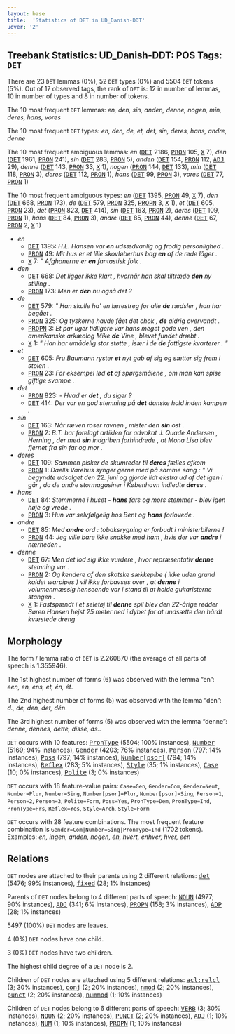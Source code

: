 ```yaml
---
layout: base
title:  'Statistics of DET in UD_Danish-DDT'
udver: '2'
---
```


## Treebank Statistics: UD_Danish-DDT: POS Tags: `DET`

There are 23 `DET` lemmas (0%), 52 `DET` types (0%) and 5504 `DET` tokens (5%).
Out of 17 observed tags, the rank of `DET` is: 12 in number of lemmas, 10 in number of types and 8 in number of tokens.

The 10 most frequent `DET` lemmas: <em>en, den, sin, anden, denne, nogen, min, deres, hans, vores</em>

The 10 most frequent `DET` types:  <em>en, den, de, et, det, sin, deres, hans, andre, denne</em>

The 10 most frequent ambiguous lemmas: <em>en</em> (<tt><a href="da_ddt-pos-DET.html">DET</a></tt> 2186, <tt><a href="da_ddt-pos-PRON.html">PRON</a></tt> 105, <tt><a href="da_ddt-pos-X.html">X</a></tt> 7), <em>den</em> (<tt><a href="da_ddt-pos-DET.html">DET</a></tt> 1961, <tt><a href="da_ddt-pos-PRON.html">PRON</a></tt> 241), <em>sin</em> (<tt><a href="da_ddt-pos-DET.html">DET</a></tt> 283, <tt><a href="da_ddt-pos-PRON.html">PRON</a></tt> 5), <em>anden</em> (<tt><a href="da_ddt-pos-DET.html">DET</a></tt> 154, <tt><a href="da_ddt-pos-PRON.html">PRON</a></tt> 112, <tt><a href="da_ddt-pos-ADJ.html">ADJ</a></tt> 29), <em>denne</em> (<tt><a href="da_ddt-pos-DET.html">DET</a></tt> 143, <tt><a href="da_ddt-pos-PRON.html">PRON</a></tt> 33, <tt><a href="da_ddt-pos-X.html">X</a></tt> 1), <em>nogen</em> (<tt><a href="da_ddt-pos-PRON.html">PRON</a></tt> 144, <tt><a href="da_ddt-pos-DET.html">DET</a></tt> 133), <em>min</em> (<tt><a href="da_ddt-pos-DET.html">DET</a></tt> 118, <tt><a href="da_ddt-pos-PRON.html">PRON</a></tt> 3), <em>deres</em> (<tt><a href="da_ddt-pos-DET.html">DET</a></tt> 112, <tt><a href="da_ddt-pos-PRON.html">PRON</a></tt> 1), <em>hans</em> (<tt><a href="da_ddt-pos-DET.html">DET</a></tt> 99, <tt><a href="da_ddt-pos-PRON.html">PRON</a></tt> 3), <em>vores</em> (<tt><a href="da_ddt-pos-DET.html">DET</a></tt> 77, <tt><a href="da_ddt-pos-PRON.html">PRON</a></tt> 1)

The 10 most frequent ambiguous types:  <em>en</em> (<tt><a href="da_ddt-pos-DET.html">DET</a></tt> 1395, <tt><a href="da_ddt-pos-PRON.html">PRON</a></tt> 49, <tt><a href="da_ddt-pos-X.html">X</a></tt> 7), <em>den</em> (<tt><a href="da_ddt-pos-DET.html">DET</a></tt> 668, <tt><a href="da_ddt-pos-PRON.html">PRON</a></tt> 173), <em>de</em> (<tt><a href="da_ddt-pos-DET.html">DET</a></tt> 579, <tt><a href="da_ddt-pos-PRON.html">PRON</a></tt> 325, <tt><a href="da_ddt-pos-PROPN.html">PROPN</a></tt> 3, <tt><a href="da_ddt-pos-X.html">X</a></tt> 1), <em>et</em> (<tt><a href="da_ddt-pos-DET.html">DET</a></tt> 605, <tt><a href="da_ddt-pos-PRON.html">PRON</a></tt> 23), <em>det</em> (<tt><a href="da_ddt-pos-PRON.html">PRON</a></tt> 823, <tt><a href="da_ddt-pos-DET.html">DET</a></tt> 414), <em>sin</em> (<tt><a href="da_ddt-pos-DET.html">DET</a></tt> 163, <tt><a href="da_ddt-pos-PRON.html">PRON</a></tt> 2), <em>deres</em> (<tt><a href="da_ddt-pos-DET.html">DET</a></tt> 109, <tt><a href="da_ddt-pos-PRON.html">PRON</a></tt> 1), <em>hans</em> (<tt><a href="da_ddt-pos-DET.html">DET</a></tt> 84, <tt><a href="da_ddt-pos-PRON.html">PRON</a></tt> 3), <em>andre</em> (<tt><a href="da_ddt-pos-DET.html">DET</a></tt> 85, <tt><a href="da_ddt-pos-PRON.html">PRON</a></tt> 44), <em>denne</em> (<tt><a href="da_ddt-pos-DET.html">DET</a></tt> 67, <tt><a href="da_ddt-pos-PRON.html">PRON</a></tt> 2, <tt><a href="da_ddt-pos-X.html">X</a></tt> 1)


* <em>en</em>
  * <tt><a href="da_ddt-pos-DET.html">DET</a></tt> 1395: <em>H.L. Hansen var <b>en</b> udsædvanlig og frodig personlighed .</em>
  * <tt><a href="da_ddt-pos-PRON.html">PRON</a></tt> 49: <em>Mit hus er et lille skovløberhus bag <b>en</b> af de røde låger .</em>
  * <tt><a href="da_ddt-pos-X.html">X</a></tt> 7: <em>" Afghanerne er <b>en</b> fantastisk folk .</em>
* <em>den</em>
  * <tt><a href="da_ddt-pos-DET.html">DET</a></tt> 668: <em>Det ligger ikke klart , hvornår han skal tiltræde <b>den</b> ny stilling .</em>
  * <tt><a href="da_ddt-pos-PRON.html">PRON</a></tt> 173: <em>Men er <b>den</b> nu også det ?</em>
* <em>de</em>
  * <tt><a href="da_ddt-pos-DET.html">DET</a></tt> 579: <em>" Han skulle ha' en lærestreg for alle <b>de</b> rædsler , han har begået .</em>
  * <tt><a href="da_ddt-pos-PRON.html">PRON</a></tt> 325: <em>Og tyskerne havde fået det chok , <b>de</b> aldrig overvandt .</em>
  * <tt><a href="da_ddt-pos-PROPN.html">PROPN</a></tt> 3: <em>Et par uger tidligere var hans meget gode ven , den amerikanske arkæolog Mike <b>de</b> Vine , blevet fundet dræbt .</em>
  * <tt><a href="da_ddt-pos-X.html">X</a></tt> 1: <em>" Han har umådelig stor støtte , især i de <b>de</b> fattigste kvarterer . "</em>
* <em>et</em>
  * <tt><a href="da_ddt-pos-DET.html">DET</a></tt> 605: <em>Fru Baumann ryster <b>et</b> nyt gab af sig og sætter sig frem i stolen .</em>
  * <tt><a href="da_ddt-pos-PRON.html">PRON</a></tt> 23: <em>For eksempel lød <b>et</b> af spørgsmålene , om man kan spise giftige svampe .</em>
* <em>det</em>
  * <tt><a href="da_ddt-pos-PRON.html">PRON</a></tt> 823: <em>- Hvad er <b>det</b> , du siger ?</em>
  * <tt><a href="da_ddt-pos-DET.html">DET</a></tt> 414: <em>Der var en god stemning på <b>det</b> danske hold inden kampen .</em>
* <em>sin</em>
  * <tt><a href="da_ddt-pos-DET.html">DET</a></tt> 163: <em>Når ræven roser ravnen , mister den <b>sin</b> ost .</em>
  * <tt><a href="da_ddt-pos-PRON.html">PRON</a></tt> 2: <em>B.T. har forelagt artiklen for advokat J. Quade Andersen , Herning , der med <b>sin</b> indgriben forhindrede , at Mona Lisa blev fjernet fra sin far og mor .</em>
* <em>deres</em>
  * <tt><a href="da_ddt-pos-DET.html">DET</a></tt> 109: <em>Sammen pisker de skumreder til <b>deres</b> fælles afkom</em>
  * <tt><a href="da_ddt-pos-PRON.html">PRON</a></tt> 1: <em>Daells Varehus synger gerne med på samme sang : " Vi begyndte udsalget den 22. juni og gjorde lidt ekstra ud af det igen i går , da de andre stormagasiner i København indledte <b>deres</b> .</em>
* <em>hans</em>
  * <tt><a href="da_ddt-pos-DET.html">DET</a></tt> 84: <em>Stemmerne i huset - <b>hans</b> fars og mors stemmer - blev igen høje og vrede .</em>
  * <tt><a href="da_ddt-pos-PRON.html">PRON</a></tt> 3: <em>Hun var selvfølgelig hos Bent og <b>hans</b> forlovede .</em>
* <em>andre</em>
  * <tt><a href="da_ddt-pos-DET.html">DET</a></tt> 85: <em>Med <b>andre</b> ord : tobaksrygning er forbudt i ministerbilerne !</em>
  * <tt><a href="da_ddt-pos-PRON.html">PRON</a></tt> 44: <em>Jeg ville bare ikke snakke med ham , hvis der var <b>andre</b> i nærheden .</em>
* <em>denne</em>
  * <tt><a href="da_ddt-pos-DET.html">DET</a></tt> 67: <em>Men det lod sig ikke vurdere , hvor repræsentativ <b>denne</b> stemning var .</em>
  * <tt><a href="da_ddt-pos-PRON.html">PRON</a></tt> 2: <em>Og kendere af den skotske sækkepibe ( ikke uden grund kaldet warpipes ) vil ikke forbavses over , at <b>denne</b> i volumenmæssig henseende var i stand til at holde guitaristerne stangen .</em>
  * <tt><a href="da_ddt-pos-X.html">X</a></tt> 1: <em>Fastspændt i et seletøj til <b>denne</b> spil blev den 22-årige redder Søren Hansen hejst 25 meter ned i dybet for at undsætte den hårdt kvæstede dreng</em>

## Morphology

The form / lemma ratio of `DET` is 2.260870 (the average of all parts of speech is 1.355946).

The 1st highest number of forms (6) was observed with the lemma “en”: <em>een, en, ens, et, én, ét</em>.

The 2nd highest number of forms (5) was observed with the lemma “den”: <em>d., de, den, det, dén</em>.

The 3rd highest number of forms (5) was observed with the lemma “denne”: <em>denne, dennes, dette, disse, ds.</em>.

`DET` occurs with 10 features: <tt><a href="da_ddt-feat-PronType.html">PronType</a></tt> (5504; 100% instances), <tt><a href="da_ddt-feat-Number.html">Number</a></tt> (5169; 94% instances), <tt><a href="da_ddt-feat-Gender.html">Gender</a></tt> (4203; 76% instances), <tt><a href="da_ddt-feat-Person.html">Person</a></tt> (797; 14% instances), <tt><a href="da_ddt-feat-Poss.html">Poss</a></tt> (797; 14% instances), <tt><a href="da_ddt-feat-Number-psor.html">Number[psor]</a></tt> (794; 14% instances), <tt><a href="da_ddt-feat-Reflex.html">Reflex</a></tt> (283; 5% instances), <tt><a href="da_ddt-feat-Style.html">Style</a></tt> (35; 1% instances), <tt><a href="da_ddt-feat-Case.html">Case</a></tt> (10; 0% instances), <tt><a href="da_ddt-feat-Polite.html">Polite</a></tt> (3; 0% instances)

`DET` occurs with 18 feature-value pairs: `Case=Gen`, `Gender=Com`, `Gender=Neut`, `Number=Plur`, `Number=Sing`, `Number[psor]=Plur`, `Number[psor]=Sing`, `Person=1`, `Person=2`, `Person=3`, `Polite=Form`, `Poss=Yes`, `PronType=Dem`, `PronType=Ind`, `PronType=Prs`, `Reflex=Yes`, `Style=Arch`, `Style=Form`

`DET` occurs with 28 feature combinations.
The most frequent feature combination is `Gender=Com|Number=Sing|PronType=Ind` (1702 tokens).
Examples: <em>en, ingen, anden, nogen, én, hvert, enhver, hver, een</em>


## Relations

`DET` nodes are attached to their parents using 2 different relations: <tt><a href="da_ddt-dep-det.html">det</a></tt> (5476; 99% instances), <tt><a href="da_ddt-dep-fixed.html">fixed</a></tt> (28; 1% instances)

Parents of `DET` nodes belong to 4 different parts of speech: <tt><a href="da_ddt-pos-NOUN.html">NOUN</a></tt> (4977; 90% instances), <tt><a href="da_ddt-pos-ADJ.html">ADJ</a></tt> (341; 6% instances), <tt><a href="da_ddt-pos-PROPN.html">PROPN</a></tt> (158; 3% instances), <tt><a href="da_ddt-pos-ADP.html">ADP</a></tt> (28; 1% instances)

5497 (100%) `DET` nodes are leaves.

4 (0%) `DET` nodes have one child.

3 (0%) `DET` nodes have two children.

The highest child degree of a `DET` node is 2.

Children of `DET` nodes are attached using 5 different relations: <tt><a href="da_ddt-dep-acl-relcl.html">acl:relcl</a></tt> (3; 30% instances), <tt><a href="da_ddt-dep-conj.html">conj</a></tt> (2; 20% instances), <tt><a href="da_ddt-dep-nmod.html">nmod</a></tt> (2; 20% instances), <tt><a href="da_ddt-dep-punct.html">punct</a></tt> (2; 20% instances), <tt><a href="da_ddt-dep-nummod.html">nummod</a></tt> (1; 10% instances)

Children of `DET` nodes belong to 6 different parts of speech: <tt><a href="da_ddt-pos-VERB.html">VERB</a></tt> (3; 30% instances), <tt><a href="da_ddt-pos-NOUN.html">NOUN</a></tt> (2; 20% instances), <tt><a href="da_ddt-pos-PUNCT.html">PUNCT</a></tt> (2; 20% instances), <tt><a href="da_ddt-pos-ADJ.html">ADJ</a></tt> (1; 10% instances), <tt><a href="da_ddt-pos-NUM.html">NUM</a></tt> (1; 10% instances), <tt><a href="da_ddt-pos-PROPN.html">PROPN</a></tt> (1; 10% instances)

